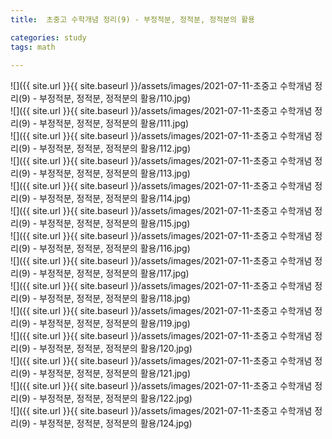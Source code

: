 ```yaml
---
title:  초중고 수학개념 정리(9) - 부정적분, 정적분, 정적분의 활용

categories: study 
tags: math
 
---
```


  
![]({{ site.url }}{{ site.baseurl }}/assets/images/2021-07-11-초중고 수학개념 정리(9) - 부정적분, 정적분, 정적분의 활용/110.jpg)  
![]({{ site.url }}{{ site.baseurl }}/assets/images/2021-07-11-초중고 수학개념 정리(9) - 부정적분, 정적분, 정적분의 활용/111.jpg)  
![]({{ site.url }}{{ site.baseurl }}/assets/images/2021-07-11-초중고 수학개념 정리(9) - 부정적분, 정적분, 정적분의 활용/112.jpg)  
![]({{ site.url }}{{ site.baseurl }}/assets/images/2021-07-11-초중고 수학개념 정리(9) - 부정적분, 정적분, 정적분의 활용/113.jpg)  
![]({{ site.url }}{{ site.baseurl }}/assets/images/2021-07-11-초중고 수학개념 정리(9) - 부정적분, 정적분, 정적분의 활용/114.jpg)  
![]({{ site.url }}{{ site.baseurl }}/assets/images/2021-07-11-초중고 수학개념 정리(9) - 부정적분, 정적분, 정적분의 활용/115.jpg)  
![]({{ site.url }}{{ site.baseurl }}/assets/images/2021-07-11-초중고 수학개념 정리(9) - 부정적분, 정적분, 정적분의 활용/116.jpg)  
![]({{ site.url }}{{ site.baseurl }}/assets/images/2021-07-11-초중고 수학개념 정리(9) - 부정적분, 정적분, 정적분의 활용/117.jpg)  
![]({{ site.url }}{{ site.baseurl }}/assets/images/2021-07-11-초중고 수학개념 정리(9) - 부정적분, 정적분, 정적분의 활용/118.jpg)  
![]({{ site.url }}{{ site.baseurl }}/assets/images/2021-07-11-초중고 수학개념 정리(9) - 부정적분, 정적분, 정적분의 활용/119.jpg)  
![]({{ site.url }}{{ site.baseurl }}/assets/images/2021-07-11-초중고 수학개념 정리(9) - 부정적분, 정적분, 정적분의 활용/120.jpg)  
![]({{ site.url }}{{ site.baseurl }}/assets/images/2021-07-11-초중고 수학개념 정리(9) - 부정적분, 정적분, 정적분의 활용/121.jpg)  
![]({{ site.url }}{{ site.baseurl }}/assets/images/2021-07-11-초중고 수학개념 정리(9) - 부정적분, 정적분, 정적분의 활용/122.jpg)  
![]({{ site.url }}{{ site.baseurl }}/assets/images/2021-07-11-초중고 수학개념 정리(9) - 부정적분, 정적분, 정적분의 활용/124.jpg)  
